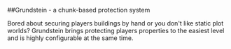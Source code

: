 ##Grundstein - a chunk-based protection system

Bored about securing players buildings by hand or you don't like static plot worlds?
Grundstein brings protecting players properties to the easiest level and is highly configurable at the same time.

